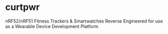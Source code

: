 # curtpwr
nRF52/nRF51 Fitness Trackers &amp; Smartwatches Reverse Engineered for use as a Wearable Device Development Platform
